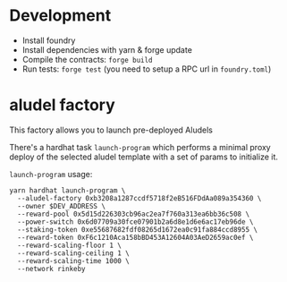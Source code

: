 
# Development

* Install foundry
* Install dependencies with yarn & forge update
* Compile the contracts: ```forge build```
* Run tests: ```forge test``` (you need to setup a RPC url in `foundry.toml`)


# aludel factory

This factory allows you to launch pre-deployed Aludels

There's a hardhat task `launch-program` which performs a minimal proxy deploy of the selected aludel template with a set of params to initialize it.

`launch-program` usage:
```
yarn hardhat launch-program \
  --aludel-factory 0xb3208a1287ccdf5718f2eB516FDdAa089a354360 \
  --owner $DEV_ADDRESS \
  --reward-pool 0x5d15d226303cb96ac2ea7f760a313ea6bb36c508 \
  --power-switch 0x6d07709a30fce07901b2a6d8e1d6e6ac17eb96de \
  --staking-token 0xe55687682fdf08265d1672ea0c91fa884ccd8955 \
  --reward-token 0xF6c1210Aca158bBD453A12604A03AeD2659ac0ef \
  --reward-scaling-floor 1 \
  --reward-scaling-ceiling 1 \
  --reward-scaling-time 1000 \
  --network rinkeby
```


